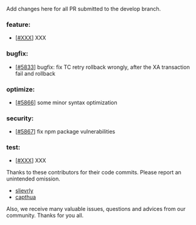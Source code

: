 Add changes here for all PR submitted to the develop branch.

<!-- Please add the `changes` to the following location(feature/bugfix/optimize/test) based on the type of PR -->

### feature:
- [[#XXX](https://github.com/seata/seata/pull/XXX)] XXX

### bugfix:
- [[#5833](https://github.com/seata/seata/pull/5833)] bugfix: fix TC retry rollback wrongly, after the XA transaction fail and rollback

### optimize:
- [[#5866](https://github.com/seata/seata/pull/5866)] some minor syntax optimization

### security:
- [[#5867](https://github.com/seata/seata/pull/5867)] fix npm package vulnerabilities

### test:
- [[#XXX](https://github.com/seata/seata/pull/XXX)] XXX

Thanks to these contributors for their code commits. Please report an unintended omission.

<!-- Please make sure your Github ID is in the list below -->
- [slievrly](https://github.com/slievrly)
- [capthua](https://github.com/capthua)


Also, we receive many valuable issues, questions and advices from our community. Thanks for you all.
